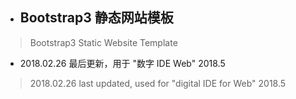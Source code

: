* ## Bootstrap3 静态网站模板
 > Bootstrap3 Static Website Template

* 2018.02.26 最后更新，用于 "数字 IDE Web" 2018.5
 > 2018.02.26 last updated, used for "digital IDE for Web" 2018.5
  
